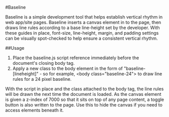 #Baseline

Baseline is a simple development tool that helps establish vertical rhythm in web app/site pages. Baseline
inserts a canvas element in to the page, then draws line rules according to a base line-height set by the developer.
With these guides in place, font-size, line-height, margin, and padding settings can be visually spot-checked to help
ensure a consistent vertical rhythm.

##Usage

1. Place the baseline.js script reference immediately before the document's closing body tag.
2. Apply a new class to the body element in the form of "baseline-[lineheight]" - so for example,
&lt;body class="baseline-24"&gt; to draw line rules for a 24 pixel baseline.

With the script in place and the class attached to the body tag, the line rules will be drawn the next time the document
is loaded. As the canvas element is given a z-index of 7000 so that it sits on top of any page content, a toggle button
is also written to the page. Use this to hide the canvas if you need to access elements beneath it.